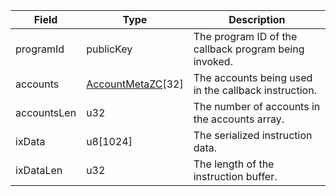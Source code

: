 

| Field | Type | Description |
|--|--|--|
| programId |  publicKey | The program ID of the callback program being invoked. |
| accounts |  [AccountMetaZC](/solana/idl/types/AccountMetaZC)[32] | The accounts being used in the callback instruction. |
| accountsLen |  u32 | The number of accounts in the accounts array. |
| ixData |  u8[1024] | The serialized instruction data. |
| ixDataLen |  u32 | The length of the instruction buffer. |
